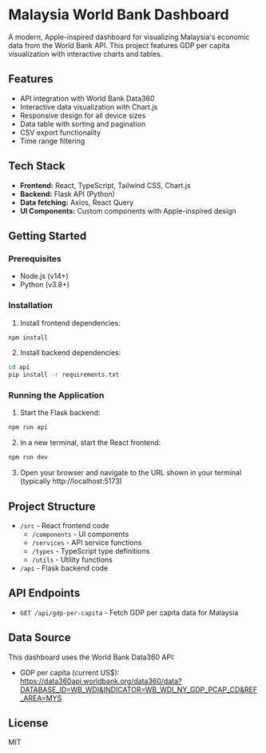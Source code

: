 # Malaysia World Bank Dashboard

A modern, Apple-inspired dashboard for visualizing Malaysia's economic data from the World Bank API. This project features GDP per capita visualization with interactive charts and tables.

## Features

- API integration with World Bank Data360
- Interactive data visualization with Chart.js
- Responsive design for all device sizes
- Data table with sorting and pagination
- CSV export functionality
- Time range filtering

## Tech Stack

- **Frontend:** React, TypeScript, Tailwind CSS, Chart.js
- **Backend:** Flask API (Python)
- **Data fetching:** Axios, React Query
- **UI Components:** Custom components with Apple-inspired design

## Getting Started

### Prerequisites

- Node.js (v14+)
- Python (v3.8+)

### Installation

1. Install frontend dependencies:

```bash
npm install
```

2. Install backend dependencies:

```bash
cd api
pip install -r requirements.txt
```

### Running the Application

1. Start the Flask backend:

```bash
npm run api
```

2. In a new terminal, start the React frontend:

```bash
npm run dev
```

3. Open your browser and navigate to the URL shown in your terminal (typically http://localhost:5173)

## Project Structure

- `/src` - React frontend code
  - `/components` - UI components
  - `/services` - API service functions
  - `/types` - TypeScript type definitions
  - `/utils` - Utility functions
- `/api` - Flask backend code

## API Endpoints

- `GET /api/gdp-per-capita` - Fetch GDP per capita data for Malaysia

## Data Source

This dashboard uses the World Bank Data360 API:
- GDP per capita (current US$): https://data360api.worldbank.org/data360/data?DATABASE_ID=WB_WDI&INDICATOR=WB_WDI_NY_GDP_PCAP_CD&REF_AREA=MYS

## License

MIT